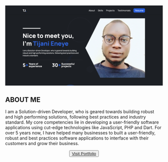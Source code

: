 ![alt text](img/portfolio-img.png)

## ABOUT ME

<p>
I am a Solution-driven Developer, who is geared towards building robust and
                        high performing
                        solutions, following best practices and industry standard. My core
                        competencies lie in developing a user-friendly software applications using cut-edge technologies
                        like JavaScript, PHP and Dart.
                        For over 5 years now, I have helped many businesses to built a user-friendly, robust and best
                        practices software applications to interface with their customers and grow their business.

</p>

<p align="center">
<button><a href="https://brainy-portfolio.netlify.app/">Visit Portfolio</a></button>
</p>
